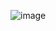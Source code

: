 ![image](https://github.com/Lolster24Vito/bird_Shop/assets/56339547/44e64a6e-f76e-4a5e-9d08-002f86d627ff)
